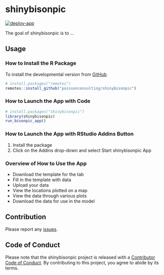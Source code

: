 
# shinybisonpic

<!-- badges: start -->

[![deploy-app](https://github.com/poissonconsulting/shinybisonpic/actions/workflows/deploy-app.yaml/badge.svg)](https://github.com/poissonconsulting/shinybisonpic/actions/workflows/deploy-app.yaml)
<!-- badges: end -->

The goal of shinybisonpic is to …

## Usage

### How to Install the R Package

To install the developmental version from
[GitHub](https://github.com/poissonconsulting/shinybisonpic)

``` r
# install.packages("remotes")
remotes::install_github("poissonconsulting/shinybisonpic")
```

### How to Launch the App with Code

``` r
# install.packages("shinybisonpic")
library(shinybisonpic)
run_bisonpic_app()
```

### How to Launch the App with RStudio Addins Button

1.  Install the package
2.  Click on the Addins drop-down and select Start shinybisonpic App

### Overview of How to Use the App

- Download the template for the tab
- Fill in the template with data
- Upload your data
- View the locations plotted on a map
- View the data through various plots
- Download the data for use in the model

## Contribution

Please report any
[issues](https://github.com/poissonconsulting/shinybisonpic/issues).

## Code of Conduct

Please note that the shinybisonpic project is released with a
[Contributor Code of
Conduct](https://contributor-covenant.org/version/2/1/CODE_OF_CONDUCT.html).
By contributing to this project, you agree to abide by its terms.
